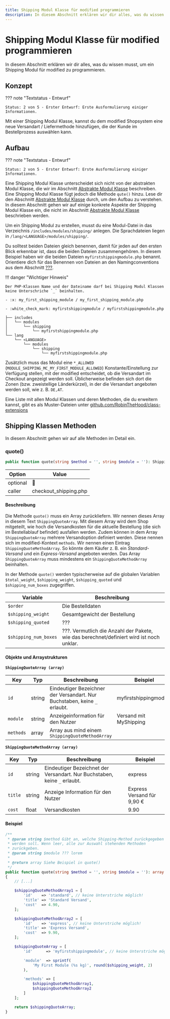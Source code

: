 ```yaml
---
title: Shipping Modul Klasse für modified programmieren
description: In diesem Abschnitt erklären wir dir alles, was du wissen musst, um ein Shipping Modul für modified zu programmieren.
---
```


# Shipping Modul Klasse für modified programmieren

In diesem Abschnitt erklären wir dir alles, was du wissen musst, um ein Shipping Modul für modified zu programmieren.

## Konzept

??? note "Textstatus - Entwurf"

    Status: 2 von 5 - Erster Entwurf: Erste Ausformulierung einiger Informationen.

Mit einer Shipping Modul Klasse, kannst du dem modified Shopsystem eine neue Versandart / Liefermethode hinzufügen, die der Kunde im Bestellprozess auswählen kann.

## Aufbau

??? note "Textstatus - Entwurf"

    Status: 2 von 5 - Erster Entwurf: Erste Ausformulierung einiger Informationen.

Eine Shipping Modul Klasse unterscheidet sich nicht von der abstrakten Modul Klasse, die wir im Abschnitt [Abstrakte Modul Klasse](/module-class-abstract/) beschreiben. Eine Shipping Modul Klasse fügt jedoch die Methode `qute()` hinzu. Lese dir den Abschnitt [Abstrakte Modul Klasse](/module-class-abstract/) durch, um den Aufbau zu verstehen. In diesem Abschnitt gehen wir auf einige konkrete Aspekte der Shipping Modul Klasse ein, die nicht im Abschnitt [Abstrakte Modul Klasse](/module-class-abstract/) beschrieben werden.

Um ein Shipping Modul zu erstellen, musst du eine Modul-Datei in das Verzeichnis `/includes/modules/shipping/` anlegen. Die Sprachdateien liegen in `/lang/<LANGUAGE>/modules/shipping/`.

Du solltest beiden Dateien gleich benennen, damit für jeden auf den ersten Blick erkennbar ist, dass die beiden Dateien zusammengehören. In diesem Beispiel haben wir die beiden Dateien `myfirstshippingmodule.php` benannt. Orientiere dich für das Benennen von Dateien an den Namingconventions aus dem Abschnitt [???](#).

!!! danger "Wichtiger Hinweis"

    Der PHP-Klassen Name und der Dateiname darf bei Shipping Modul Klassen keine Unterschriche `_` beinhalten.

    - :x: my_first_shipping_module / my_first_shipping_module.php

    - :white_check_mark: myfirstshippingmodule / myfirstshippingmodule.php

```
├── includes
│   └── modules
│       └── shipping
│           └── myfirstshippingmodule.php
└── lang
	└── <LANGUAGE>
		└── modules
			└── shipping
				└── myfirstshippingmodule.php
```

Zusätzlich muss das Modul eine `*_ALLOWED` (`MODULE_SHIPPING_MC_MY_FIRST_MODULE_ALLOWED`) Konstante/Einstellung zur Verfügung stellen, mit der modified entscheidet, ob die Versandart im Checkout angezeigt werden soll. Üblicherweise befinden sich dort die Zonen (bzw. zweistellige Länderkürzel), in der die Versandart angeboten werden soll, wie z. B. `DE,AT`.

Eine Liste mit allen Modul Klassen und deren Methoden, die du erweitern kannst, gibt es als Muster-Dateien unter [github.com/RobinTheHood/class-extensions](https://github.com/RobinTheHood/class-extensions)

## Shipping Klassen Methoden

In diesem Abschnitt gehen wir auf alle Methoden im Detail ein.

### quote()

```php
public function quote(string $method = '', string $module = ''): ShippingQuoteArray
```

| Option   | Value |
|----------|-------|
| optional | 🚫 |
| caller   | checkout_shipping.php |


#### Beschreibung

Die Methode `quote()` muss ein Array zurückliefern. Wir nennen dieses Array in diesem Text `ShippingQuoteArray`. Mit diesem Array wird dem Shop mitgeteilt, wie hoch die Versandkosten für die aktuelle Bestellung (die sich im Bestellablauf befindet) ausfallen werden. Zudem können in dem Array `ShippingQuoteArray` mehrere Versandoption definiert werden. Diese nennen sich im modified-Kontext `methods`. Wir nennen einen Eintrag `ShippingQuoteMethodArray`. So könnte dem Käufer z. B. ein *Standard-Versand* und ein *Express-Versand* angeboten werden. Das Array `ShippingQuoteArray` muss mindestens ein `ShippingQuoteMethodArray` beinhalten.

In der Methode `quote()` werden typischerweise auf die globalen Variablen `$total_weight`, `$shipping_weight`, `$shipping_quoted` und `$shipping_num_boxes` zugegriffen.

| Variable | Beschreibung |
|----------|--------------|
| `$order` | Die Bestelldaten |
| `$shipping_weight` | Gesamtgewicht der Bestellung |
| `$shipping_quoted` | ??? |
| `$shipping_num_boxes` | ???. Vermutlich die Anzahl der Pakete, wie das berechnet/definiert wird ist noch unklar. |

#### Objekte und Arraystrukturen

**`ShippingQuoteArray (array)`**

| Key | Typ | Beschreibung | Beispiel |
|-----|-----|--------------|----------|
| `id` | string  | Eindeutiger Bezeichner der Versandart. Nur Buchstaben, keine `_` erlaubt. | myfirstshippingmodule |
| `module` | string | Anzeigeinformation für den Nutzer | Versand mit MyShipping |
| `methods` | array | Array aus mind einem `ShippingQuoteMethodArray` | |

**`ShippingQuoteMethodArray (array)`**

| Key | Typ | Beschreibung | Beispiel |
|-----|-----|--------------|----------|
| `id` | string | Eindeutiger Bezeichnet der Versandart. Nur Buchstaben, keine `_` erlaubt. | express |
|`title` | string | Anzeige Information für den Nutzer | Express Versand für 9,90 € |
| `cost` | float | Versandkosten | 9.90 |


#### Beispiel

```php
/**
 * @param string $method Gibt an, welche Shipping-Method zurückgegeben
 * werden soll. Wenn leer, alle zur Auswahl stehenden Methoden
 * zurückgeben.
 * @param string $module ??? lorem
 *
 * @return array Siehe Beispiel in quote()
 */
public function quote(string $method = '', string $module = ''): array
{
    // [...]

    $shippingQuoteMethodArray1 = [
        'id'    => 'standard', // keine Unterstriche möglich!
        'title' => 'Standard Versand',
        'cost'  => 4.90,
    ];

    $shippingQuoteMethodArray2 = [
        'id'    => 'express', // keine Unterstriche möglich!
        'title' => 'Express Versand',
        'cost'  => 9.90,
    ];

    $shippingQuoteArray = [
        'id'      => 'myfirstshippingmodule', // keine Unterstriche möglich!

        'module'  => sprintf(
            'My First Module (%s kg)', round($shipping_weight, 2)
        ),

        'methods' => [
            $shippingQuoteMethodArray1,
            $shippingQuoteMethodArray2
        ]
    ];

    return $shippingQuoteArray;
}
```

